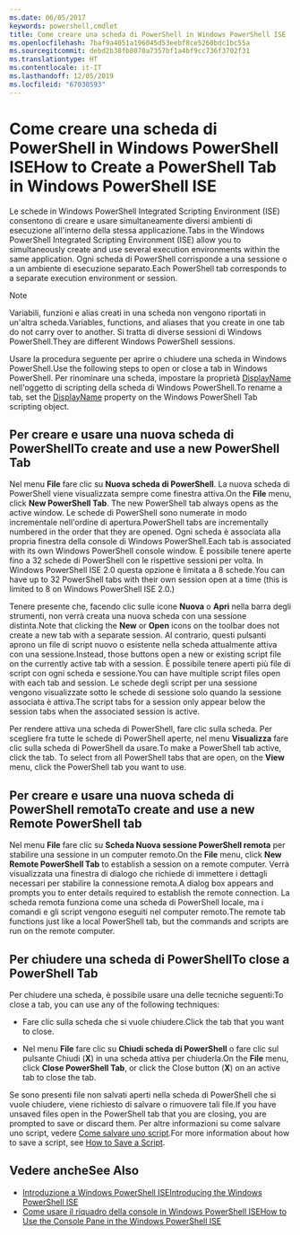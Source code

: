 ```yaml
---
ms.date: 06/05/2017
keywords: powershell,cmdlet
title: Come creare una scheda di PowerShell in Windows PowerShell ISE
ms.openlocfilehash: 7baf9a4051a196045d53eebf8ce5260bdc1bc55a
ms.sourcegitcommit: debd2b38fb8070a7357bf1a4bf9cc736f3702f31
ms.translationtype: HT
ms.contentlocale: it-IT
ms.lasthandoff: 12/05/2019
ms.locfileid: "67030593"
---
```

# <a name="how-to-create-a-powershell-tab-in-windows-powershell-ise"></a><span data-ttu-id="07744-103">Come creare una scheda di PowerShell in Windows PowerShell ISE</span><span class="sxs-lookup"><span data-stu-id="07744-103">How to Create a PowerShell Tab in Windows PowerShell ISE</span></span>

<span data-ttu-id="07744-104">Le schede in Windows PowerShell Integrated Scripting Environment (ISE) consentono di creare e usare simultaneamente diversi ambienti di esecuzione all'interno della stessa applicazione.</span><span class="sxs-lookup"><span data-stu-id="07744-104">Tabs in the Windows PowerShell Integrated Scripting Environment (ISE) allow you to simultaneously create and use several execution environments within the same application.</span></span>
<span data-ttu-id="07744-105">Ogni scheda di PowerShell corrisponde a una sessione o a un ambiente di esecuzione separato.</span><span class="sxs-lookup"><span data-stu-id="07744-105">Each PowerShell tab corresponds to a separate execution environment or session.</span></span>

> [!NOTE]
> <span data-ttu-id="07744-106">Variabili, funzioni e alias creati in una scheda non vengono riportati in un'altra scheda.</span><span class="sxs-lookup"><span data-stu-id="07744-106">Variables, functions, and aliases that you create in one tab do not carry over to another.</span></span> <span data-ttu-id="07744-107">Si tratta di diverse sessioni di Windows PowerShell.</span><span class="sxs-lookup"><span data-stu-id="07744-107">They are different Windows PowerShell sessions.</span></span>

<span data-ttu-id="07744-108">Usare la procedura seguente per aprire o chiudere una scheda in Windows PowerShell.</span><span class="sxs-lookup"><span data-stu-id="07744-108">Use the following steps to open or close a tab in Windows PowerShell.</span></span>
<span data-ttu-id="07744-109">Per rinominare una scheda, impostare la proprietà [DisplayName](object-model/The-PowerShellTab-Object.md#displayname) nell'oggetto di scripting della scheda di Windows PowerShell.</span><span class="sxs-lookup"><span data-stu-id="07744-109">To rename a tab, set the [DisplayName](object-model/The-PowerShellTab-Object.md#displayname) property on the Windows PowerShell Tab scripting object.</span></span>

## <a name="to-create-and-use-a-new-powershell-tab"></a><span data-ttu-id="07744-110">Per creare e usare una nuova scheda di PowerShell</span><span class="sxs-lookup"><span data-stu-id="07744-110">To create and use a new PowerShell Tab</span></span>

<span data-ttu-id="07744-111">Nel menu **File** fare clic su **Nuova scheda di PowerShell**. La nuova scheda di PowerShell viene visualizzata sempre come finestra attiva.</span><span class="sxs-lookup"><span data-stu-id="07744-111">On the **File** menu, click **New PowerShell Tab**. The new PowerShell tab always opens as the active window.</span></span>
<span data-ttu-id="07744-112">Le schede di PowerShell sono numerate in modo incrementale nell'ordine di apertura.</span><span class="sxs-lookup"><span data-stu-id="07744-112">PowerShell tabs are incrementally numbered in the order that they are opened.</span></span>
<span data-ttu-id="07744-113">Ogni scheda è associata alla propria finestra della console di Windows PowerShell.</span><span class="sxs-lookup"><span data-stu-id="07744-113">Each tab is associated with its own Windows PowerShell console window.</span></span>
<span data-ttu-id="07744-114">È possibile tenere aperte fino a 32 schede di PowerShell con le rispettive sessioni per volta. In Windows PowerShell ISE 2.0 questa opzione è limitata a 8 schede.</span><span class="sxs-lookup"><span data-stu-id="07744-114">You can have up to 32 PowerShell tabs with their own session open at a time (this is limited to 8 on Windows PowerShell ISE 2.0.)</span></span>

<span data-ttu-id="07744-115">Tenere presente che, facendo clic sulle icone **Nuova** o **Apri** nella barra degli strumenti, non verrà creata una nuova scheda con una sessione distinta.</span><span class="sxs-lookup"><span data-stu-id="07744-115">Note that clicking the **New** or **Open** icons on the toolbar does not create a new tab with a separate session.</span></span>
<span data-ttu-id="07744-116">Al contrario, questi pulsanti aprono un file di script nuovo o esistente nella scheda attualmente attiva con una sessione.</span><span class="sxs-lookup"><span data-stu-id="07744-116">Instead, those buttons open a new or existing script file on the currently active tab with a session.</span></span>
<span data-ttu-id="07744-117">È possibile tenere aperti più file di script con ogni scheda e sessione.</span><span class="sxs-lookup"><span data-stu-id="07744-117">You can have multiple script files open with each tab and session.</span></span>
<span data-ttu-id="07744-118">Le schede degli script per una sessione vengono visualizzate sotto le schede di sessione solo quando la sessione associata è attiva.</span><span class="sxs-lookup"><span data-stu-id="07744-118">The script tabs for a session only appear below the session tabs when the associated session is active.</span></span>

<span data-ttu-id="07744-119">Per rendere attiva una scheda di PowerShell, fare clic sulla scheda. Per scegliere fra tutte le schede di PowerShell aperte, nel menu **Visualizza** fare clic sulla scheda di PowerShell da usare.</span><span class="sxs-lookup"><span data-stu-id="07744-119">To make a PowerShell tab active, click the tab. To select from all PowerShell tabs that are open, on the **View** menu, click the PowerShell tab you want to use.</span></span>

## <a name="to-create-and-use-a-new-remote-powershell-tab"></a><span data-ttu-id="07744-120">Per creare e usare una nuova scheda di PowerShell remota</span><span class="sxs-lookup"><span data-stu-id="07744-120">To create and use a new Remote PowerShell tab</span></span>

<span data-ttu-id="07744-121">Nel menu **File** fare clic su **Scheda Nuova sessione PowerShell remota** per stabilire una sessione in un computer remoto.</span><span class="sxs-lookup"><span data-stu-id="07744-121">On the **File** menu, click **New Remote PowerShell Tab** to establish a session on a remote computer.</span></span>
<span data-ttu-id="07744-122">Verrà visualizzata una finestra di dialogo che richiede di immettere i dettagli necessari per stabilire la connessione remota.</span><span class="sxs-lookup"><span data-stu-id="07744-122">A dialog box appears and prompts you to enter details required to establish the remote connection.</span></span>
<span data-ttu-id="07744-123">La scheda remota funziona come una scheda di PowerShell locale, ma i comandi e gli script vengono eseguiti nel computer remoto.</span><span class="sxs-lookup"><span data-stu-id="07744-123">The remote tab functions just like a local PowerShell tab, but the commands and scripts are run on the remote computer.</span></span>

## <a name="to-close-a-powershell-tab"></a><span data-ttu-id="07744-124">Per chiudere una scheda di PowerShell</span><span class="sxs-lookup"><span data-stu-id="07744-124">To close a PowerShell Tab</span></span>

<span data-ttu-id="07744-125">Per chiudere una scheda, è possibile usare una delle tecniche seguenti:</span><span class="sxs-lookup"><span data-stu-id="07744-125">To close a tab, you can use any of the following techniques:</span></span>

- <span data-ttu-id="07744-126">Fare clic sulla scheda che si vuole chiudere.</span><span class="sxs-lookup"><span data-stu-id="07744-126">Click the tab that you want to close.</span></span>

- <span data-ttu-id="07744-127">Nel menu **File** fare clic su **Chiudi scheda di PowerShell** o fare clic sul pulsante Chiudi (**X**) in una scheda attiva per chiuderla.</span><span class="sxs-lookup"><span data-stu-id="07744-127">On the **File** menu, click **Close PowerShell Tab**, or click  the Close button  (**X**) on an active tab to close the tab.</span></span>

<span data-ttu-id="07744-128">Se sono presenti file non salvati aperti nella scheda di PowerShell che si vuole chiudere, viene richiesto di salvare o rimuovere tali file.</span><span class="sxs-lookup"><span data-stu-id="07744-128">If you have unsaved files open in the PowerShell tab that you are closing, you are prompted to save or discard them.</span></span>
<span data-ttu-id="07744-129">Per altre informazioni su come salvare uno script, vedere [Come salvare uno script](How-to-Write-and-Run-Scripts-in-the-Windows-PowerShell-ISE.md#how-to-save-a-script).</span><span class="sxs-lookup"><span data-stu-id="07744-129">For more information about how to save a script, see [How to Save a Script](How-to-Write-and-Run-Scripts-in-the-Windows-PowerShell-ISE.md#how-to-save-a-script).</span></span>

## <a name="see-also"></a><span data-ttu-id="07744-130">Vedere anche</span><span class="sxs-lookup"><span data-stu-id="07744-130">See Also</span></span>

- [<span data-ttu-id="07744-131">Introduzione a Windows PowerShell ISE</span><span class="sxs-lookup"><span data-stu-id="07744-131">Introducing the Windows PowerShell ISE</span></span>](Introducing-the-Windows-PowerShell-ISE.md)
- [<span data-ttu-id="07744-132">Come usare il riquadro della console in Windows PowerShell ISE</span><span class="sxs-lookup"><span data-stu-id="07744-132">How to Use the Console Pane in the Windows PowerShell ISE</span></span>](How-to-Use-the-Console-Pane-in-the-Windows-PowerShell-ISE.md)

